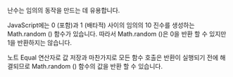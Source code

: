 
난수는 임의의 동작을 만드는 데 유용합니다.

JavaScript에는 0 (포함)과 1 (배타적) 사이의 임의의 10 진수를 생성하는 Math.random () 함수가 있습니다. 따라서 Math.random ()은 0을 반환 할 수 있지만 1을 반환하지는 않습니다.

노트
Equal 연산자로 값 저장과 마찬가지로 모든 함수 호출은 반환이 실행되기 전에 해결되므로 Math.random () 함수의 값을 반환 할 수 있습니다.